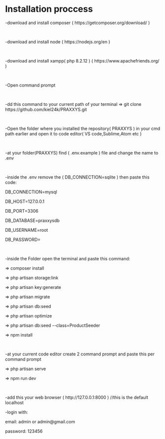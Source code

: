 <h1>Installation proccess</h1>


<p>-download and install composer ( https://getcomposer.org/download/ )</p>
<br>
<p>-download and install node ( https://nodejs.org/en )</p>
<br>
<p>-download and install xampp( php 8.2.12 ) ( https://www.apachefriends.org/ )</p>
<br>
<p>-Open command prompt</p>
<br>
<p>-dd this command to your current path of your terminal => git clone https://github.com/kiel24k/PRAXXYS.git</p>
<br>
<p>-Open the folder where you installed the repository( PRAXXYS ) in your cmd path earlier and open it to code editor( VS code,Sublime,Atom etc )</p>
<br>
<p>-at your folder(PRAXXYS) find ( .env.example ) file and change the name to .env</p>
<br>
<p>-inside the .env remove the ( DB_CONNECTION=sqlite ) then paste this code:</p>
      <p>DB_CONNECTION=mysql</p>
      <p>DB_HOST=127.0.0.1</p>
      <p>DB_PORT=3306</p>
      <p>DB_DATABASE=praxxysdb</p>
      <p>DB_USERNAME=root</p>
      <p>DB_PASSWORD=</p>
<br>     
<p>-inside the Folder open the terminal and paste this command:</p>
    <p>=> composer install</p>
    <p>=> php artisan storage:link</p>
    <p>=> php artisan key:generate</p>
    <p>=> php artisan migrate</p>
    <p>=> php artisan db:seed</p>
    <p>=> php artisan optimize</p>
    <p>=> php artisan db:seed --class=ProductSeeder</p>
    <p>=> npm install</p>
    <br>

<p>-at your current code editor create 2 command prompt and paste this per command prompt</p>
    <p>=> php artisan serve</p>
    <p>=> npm run dev</p>
<br>
<p>-add this your web browser ( http://127.0.0.1:8000 ) //this is the default localhost</p>
<p>-login with:</p>
    <p>email: admin or admin@gmail.com</p>
    <p>password: 123456</p>


      
    

